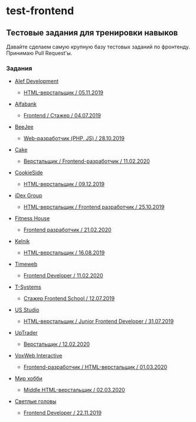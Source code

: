 # test-frontend
## Тестовые задания для тренировки навыков
Давайте сделаем самую крупную базу тестовых заданий по фронтенду.</br>
Принимаю Pull Request'ы.
### Задания


* [Alef Development](https://alef.im/)
  * [HTML-верстальщик / 05.11.2019](https://github.com/OWIII/test-frontend/tree/master/Alef%20Development%20(05.11.2019))

* [Alfabank](https://alfabank.ru/)
  * [Frontend / Стажер / 04.07.2019](https://github.com/OWIII/test-frontend/tree/master/Alfabank%20(04.07.2019))

* [BeeJee](https://beejee.org/)
  * [Web-разработчик (PHP, JS) / 28.10.2019](https://github.com/OWIII/test-frontend/tree/master/BeeJee%20(28.10.2019))

* [Cake](https://cake.ru/)
  * [Верстальщик / Frontend-разработчик / 11.02.2020](https://github.com/OWIII/test-frontend/tree/master/Cake%20(11.02.2020))

* [CookieSide](https://cookieside.ru/)
  * [HTML-верстальщик / 09.12.2019](https://github.com/OWIII/test-frontend/tree/master/CookieSide%20(09.12.2019))

* [iDex Group](https://www.idexgroup.ru/)
  * [HTML-верстальщик / Frontend разработчик / 25.10.2019](https://github.com/OWIII/test-frontend/tree/master/iDex%20Group%20(25.10.2019))

* [Fitness House](https://www.fitnesshouse.ru/)
  * [Frontend разработчик / 21.02.2020](https://github.com/OWIII/test-frontend/tree/master/Fitness%20House(21.02.2020))

* [Kelnik](https://kelnik.ru/)
  * [HTML-верстальщик / 16.08.2019](https://github.com/OWIII/test-frontend/tree/master/Kelnik%20studios%20(%2016.08.2019))

* [Timeweb](https://timeweb.com/ru/)
  * [Frontend Developer / 11.02.2020](https://github.com/OWIII/test-frontend/tree/master/Timeweb(11.02.2020))

* [T-Systems](https://www.t-systems.com/ru/ru)
  * [Стажер Frontend School / 12.07.2019](https://github.com/OWIII/test-frontend/tree/master/T-systems%20(12.07.2019))

* [US Studio](https://usstudio.ru/)
  * [HTML-верстальщик / Junior Frontend Developer / 31.07.2019](https://github.com/OWIII/test-frontend/tree/master/US%20Studio%20(31.07.2019))

* [UpTrader](https://uptrader.io/en/)
  * [Верстальщик / 12.02.2020](https://github.com/OWIII/test-frontend/tree/master/UpTrader(12.02.2020))

* [VoxWeb Interactive](https://voxweb.ru/)
  * [Frontend-разработчик / HTML-верстальщик / 01.03.2020](https://github.com/OWIII/test-frontend/tree/master/VoxWeb%20Interactive(01.03.2020))

* [Мир хобби](https://hobbyworld.ru/)
  * [Middle HTML-верстальщик / 02.03.2020](https://github.com/OWIII/test-frontend/tree/master/%D0%9C%D0%B8%D1%80%20%D1%85%D0%BE%D0%B1%D0%B1%D0%B8(02.03.2020))

* [Светлые головы](https://claramente.ru/)
  * [Frontend Developer / 22.11.2019](https://github.com/OWIII/test-frontend/tree/master/%D0%A1%D0%B2%D0%B5%D1%82%D0%BB%D1%8B%D0%B5%20%D0%B3%D0%BE%D0%BB%D0%BE%D0%B2%D1%8B%20(22.11.2019))

